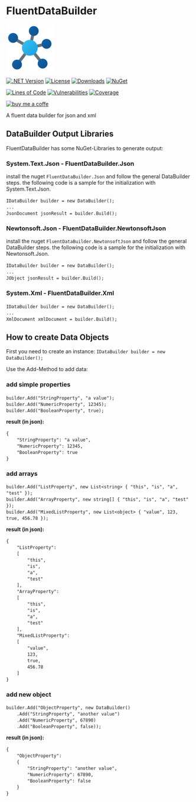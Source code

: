 # FluentDataBuilder

![html-compiler-tool](https://raw.githubusercontent.com/lk-code/fluent-data-builder/main/icon_128.png)

[![.NET Version](https://img.shields.io/badge/dotnet%20version-net6.0-blue?style=flat-square)](https://www.nuget.org/packages/FluentDataBuilder/)
[![License](https://img.shields.io/github/license/lk-code/fluent-data-builder.svg?style=flat-square)](https://github.com/lk-code/fluent-data-builder/blob/master/LICENSE)
[![Downloads](https://img.shields.io/nuget/dt/FluentDataBuilder.svg?style=flat-square)](https://www.nuget.org/packages/FluentDataBuilder/)
[![NuGet](https://img.shields.io/nuget/v/FluentDataBuilder.svg?style=flat-square)](https://www.nuget.org/packages/FluentDataBuilder/)

[![Lines of Code](https://sonarcloud.io/api/project_badges/measure?project=lk-code_fluent-data-builder&metric=ncloc)](https://sonarcloud.io/summary/new_code?id=lk-code_fluent-data-builder)
[![Vulnerabilities](https://sonarcloud.io/api/project_badges/measure?project=lk-code_fluent-data-builder&metric=vulnerabilities)](https://sonarcloud.io/summary/new_code?id=lk-code_fluent-data-builder)
[![Coverage](https://sonarcloud.io/api/project_badges/measure?project=lk-code_fluent-data-builder&metric=coverage)](https://sonarcloud.io/summary/new_code?id=lk-code_fluent-data-builder)

[![buy me a coffe](https://cdn.buymeacoffee.com/buttons/v2/default-yellow.png)](https://www.buymeacoffee.com/lk.code)

A fluent data builder for json and xml

## DataBuilder Output Libraries

FluentDataBuilder has some NuGet-Libraries to generate output:

### System.Text.Json - FluentDataBuilder.Json

install the nuget `FluentDataBuilder.Json` and follow the general DataBuilder steps. the following code is a sample for the initialization with System.Text.Json.

`IDataBuilder builder = new DataBuilder();`<br />
`...`<br />
`JsonDocument jsonResult = builder.Build();`<br />

### Newtonsoft.Json - FluentDataBuilder.NewtonsoftJson

install the nuget `FluentDataBuilder.NewtonsoftJson` and follow the general DataBuilder steps. the following code is a sample for the initialization with Newtonsoft.Json.

`IDataBuilder builder = new DataBuilder();`<br />
`...`<br />
`JObject jsonResult = builder.Build();`<br />

### System.Xml - FluentDataBuilder.Xml

`IDataBuilder builder = new DataBuilder();`<br />
`...`<br />
`XmlDocument xmlDocument = builder.Build();`<br />

## How to create Data Objects

First you need to create an instance:
`IDataBuilder builder = new DataBuilder();`<br />

Use the Add-Method to add data:

### add simple properties

`builder.Add("StringProperty", "a value");`<br />
`builder.Add("NumericProperty", 12345);`<br />
`builder.Add("BooleanProperty", true);`<br />

**result (in json):**

`{`<br />
`    "StringProperty": "a value",`<br />
`    "NumericProperty": 12345,`<br />
`    "BooleanProperty": true`<br />
`}`<br />

### add arrays

`builder.Add("ListProperty", new List<string> { "this", "is", "a", "test" });`<br />
`builder.Add("ArrayProperty", new string[] { "this", "is", "a", "test" });`<br />
`builder.Add("MixedListProperty", new List<object> { "value", 123, true, 456.78 });`<br />

**result (in json):**

`{`<br />
`    "ListProperty":`<br />
`    [`<br />
`        "this",`<br />
`        "is",`<br />
`        "a",`<br />
`        "test"`<br />
`    ],`<br />
`    "ArrayProperty":`<br />
`    [`<br />
`        "this",`<br />
`        "is",`<br />
`        "a",`<br />
`        "test"`<br />
`    ],`<br />
`    "MixedListProperty":`<br />
`    [`<br />
`        "value",`<br />
`        123,`<br />
`        true,`<br />
`        456.78`<br />
`    ]`<br />
`}`<br />

### add new object

`builder.Add("ObjectProperty", new DataBuilder()`<br />
`    .Add("StringProperty", "another value")`<br />
`    .Add("NumericProperty", 67890)`<br />
`    .Add("BooleanProperty", false));`<br />

**result (in json):**

`{`<br />
`    "ObjectProperty":`<br />
`    {`<br />
`        "StringProperty": "another value",`<br />
`        "NumericProperty": 67890,`<br />
`        "BooleanProperty": false`<br />
`    }`<br />
`}`<br />
